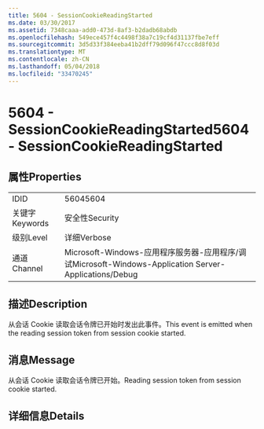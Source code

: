 ```yaml
---
title: 5604 - SessionCookieReadingStarted
ms.date: 03/30/2017
ms.assetid: 7348caaa-add0-473d-8af3-b2dadb68abdb
ms.openlocfilehash: 549ece457f4c4498f38a7c19cf4d31137fbe7eff
ms.sourcegitcommit: 3d5d33f384eeba41b2dff79d096f47ccc8d8f03d
ms.translationtype: MT
ms.contentlocale: zh-CN
ms.lasthandoff: 05/04/2018
ms.locfileid: "33470245"
---
```

# <a name="5604---sessioncookiereadingstarted"></a><span data-ttu-id="db381-102">5604 - SessionCookieReadingStarted</span><span class="sxs-lookup"><span data-stu-id="db381-102">5604 - SessionCookieReadingStarted</span></span>
## <a name="properties"></a><span data-ttu-id="db381-103">属性</span><span class="sxs-lookup"><span data-stu-id="db381-103">Properties</span></span>  
  
|||  
|-|-|  
|<span data-ttu-id="db381-104">ID</span><span class="sxs-lookup"><span data-stu-id="db381-104">ID</span></span>|<span data-ttu-id="db381-105">5604</span><span class="sxs-lookup"><span data-stu-id="db381-105">5604</span></span>|  
|<span data-ttu-id="db381-106">关键字</span><span class="sxs-lookup"><span data-stu-id="db381-106">Keywords</span></span>|<span data-ttu-id="db381-107">安全性</span><span class="sxs-lookup"><span data-stu-id="db381-107">Security</span></span>|  
|<span data-ttu-id="db381-108">级别</span><span class="sxs-lookup"><span data-stu-id="db381-108">Level</span></span>|<span data-ttu-id="db381-109">详细</span><span class="sxs-lookup"><span data-stu-id="db381-109">Verbose</span></span>|  
|<span data-ttu-id="db381-110">通道</span><span class="sxs-lookup"><span data-stu-id="db381-110">Channel</span></span>|<span data-ttu-id="db381-111">Microsoft-Windows-应用程序服务器-应用程序/调试</span><span class="sxs-lookup"><span data-stu-id="db381-111">Microsoft-Windows-Application Server-Applications/Debug</span></span>|  
  
## <a name="description"></a><span data-ttu-id="db381-112">描述</span><span class="sxs-lookup"><span data-stu-id="db381-112">Description</span></span>  
 <span data-ttu-id="db381-113">从会话 Cookie 读取会话令牌已开始时发出此事件。</span><span class="sxs-lookup"><span data-stu-id="db381-113">This event is emitted when the reading session token from session cookie started.</span></span>  
  
## <a name="message"></a><span data-ttu-id="db381-114">消息</span><span class="sxs-lookup"><span data-stu-id="db381-114">Message</span></span>  
 <span data-ttu-id="db381-115">从会话 Cookie 读取会话令牌已开始。</span><span class="sxs-lookup"><span data-stu-id="db381-115">Reading session token from session cookie started.</span></span>  
  
## <a name="details"></a><span data-ttu-id="db381-116">详细信息</span><span class="sxs-lookup"><span data-stu-id="db381-116">Details</span></span>
